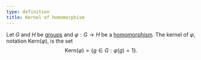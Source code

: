 ```yaml
---
type: definition
title: Kernel of homomorphism
---
```


Let $G$ and $H$ be [groups](@group) and $\varphi: G \to H$ be a [homomorphism](@group-homomorphism). The kernel of $\varphi$, notation $\text{Kern}(\varphi)$, is the set $$ \text{Kern}(\varphi) = \{ g \in G : \varphi(g) = 1 \} .$$
